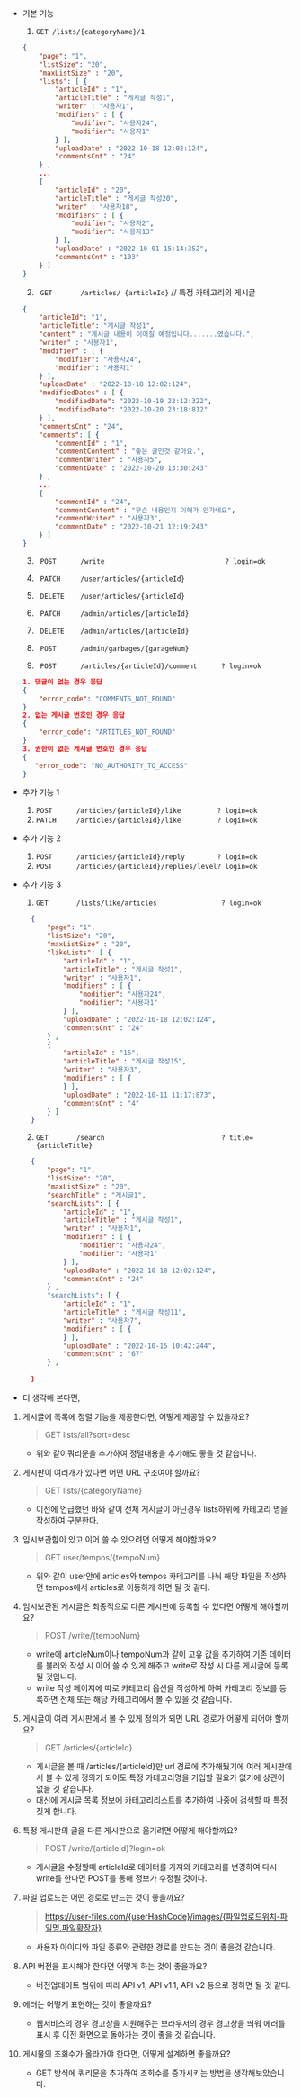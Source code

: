 
*  기본 기능
    1. `GET /lists/{categoryName}/1`

    ```json
    {
        "page": "1",
        "listSize": "20", 
        "maxListSize" : "20",
        "lists": [ {
            "articleId" : "1",
            "articleTitle" : "게시글 작성1",
            "writer" : "사용자1",
            "modifiers" : [ {
                "modifier": "사용자24",
                "modifier": "사용자1"
            } ],
            "uploadDate" : "2022-10-18 12:02:124",
            "commentsCnt" : "24"
        } ,
        ...
        {
            "articleId" : "20",
            "articleTitle" : "게시글 작성20",
            "writer" : "사용자18",
            "modifiers" : [ {
                "modifier": "사용자2",
                "modifier": "사용자13"
            } ],
            "uploadDate" : "2022-10-01 15:14:352",
            "commentsCnt" : "103"
        } ]
    }
    ```

    2. ` GET       /articles/ {articleId}`         // 특정 카테고리의 게시글
    ```json
    {
        "articleId": "1",
        "articleTitle": "게시글 작성1", 
        "content" : "게시글 내용이 이어질 예정입니다.......였습니다.",
        "writer" : "사용자1",
        "modifier" : [ {
            "modifier": "사용자24",
            "modifier": "사용자1"
        } ],
        "uploadDate" : "2022-10-18 12:02:124",
        "modifiedDates" : [ {
            "modifiedDate": "2022-10-19 22:12:322",
            "modifiedDate": "2022-10-20 23:18:812"
        } ],
        "commentsCnt" : "24",
        "comments": [ {
            "commentId" : "1",
            "commentContent" : "좋은 글인것 같아요.",
            "commentWriter" : "사용자5",
            "commentDate" : "2022-10-20 13:30:243"
        } ,
        ...
        {
            "commentId" : "24",
            "commentContent" : "무슨 내용인지 이해가 안가네요",
            "commentWriter" : "사용자3",
            "commentDate" : "2022-10-21 12:19:243"
        } ]
    }
    ```
        
    3. ` POST      /write                              ? login=ok`

    4. ` PATCH     /user/articles/{articleId}`

    5. ` DELETE    /user/articles/{articleId}`            

    6. ` PATCH     /admin/articles/{articleId}`       

    7. ` DELETE    /admin/articles/{articleId}`      

    8. ` POST      /admin/garbages/{garageNum}`                

    9. ` POST      /articles/{articleId}/comment      ? login=ok`

    ```json
    1. 댓글이 없는 경우 응답
    {
        "error_code": "COMMENTS_NOT_FOUND"
    }
    2. 없는 게시글 번호인 경우 응답
    {
        "error_code": "ARTITLES_NOT_FOUND"
    }
    3. 권한이 없는 게시글 번호인 경우 응답
    {
       "error_code": "NO_AUTHORITY_TO_ACCESS"
    }
    ```

* 추가 기능 1
  1. `POST      /articles/{articleId}/like         ? login=ok`
  2. `PATCH     /articles/{articleId}/like         ? login=ok`

* 추가 기능 2
  1. `POST      /articles/{articleId}/reply        ? login=ok`
  2. `POST      /articles/{articleId}/replies/level? login=ok`

* 추가 기능 3
  1. `GET       /lists/like/articles                ? login=ok`
  ```json
    {
        "page": "1",
        "listSize": "20", 
        "maxListSize" : "20",
        "likeLists": [ {
            "articleId" : "1",
            "articleTitle" : "게시글 작성1",
            "writer" : "사용자1",
            "modifiers" : [ {
                "modifier": "사용자24",
                "modifier": "사용자1"
            } ],
            "uploadDate" : "2022-10-18 12:02:124",
            "commentsCnt" : "24"
        } ,
        {
            "articleId" : "15",
            "articleTitle" : "게시글 작성15",
            "writer" : "사용자3",
            "modifiers" : [ {
            } ],
            "uploadDate" : "2022-10-11 11:17:873",
            "commentsCnt" : "4"
        } ]
    }
    ```

  2. `GET       /search                             ? title={articleTitle}`
  ```json
    {
        "page": "1",
        "listSize": "20", 
        "maxListSize" : "20",
        "searchTitle" : "게시글1",
        "searchLists": [ {
            "articleId" : "1",
            "articleTitle" : "게시글 작성1",
            "writer" : "사용자1",
            "modifiers" : [ {
                "modifier": "사용자24",
                "modifier": "사용자1"
            } ],
            "uploadDate" : "2022-10-18 12:02:124",
            "commentsCnt" : "24"
        } ,
        "searchLists": [ {
            "articleId" : "1",
            "articleTitle" : "게시글 작성11",
            "writer" : "사용자7",
            "modifiers" : [ {
            } ],
            "uploadDate" : "2022-10-15 10:42:244",
            "commentsCnt" : "67"
        } ,
        
    }
    ```

-  더 생각해 본다면, 
1. 게시글에 목록에 정렬 기능을 제공한다면, 어떻게 제공할 수 있을까요?
    > GET lists/all?sort=desc
    
   -  위와 같이쿼리문을 추가하여 정렬내용을 추가해도 좋을 것 같습니다.

2.  게시판이 여러개가 있다면 어떤 URL 구조여야 할까요?
    > GET lists/{categoryName}
    
    - 이전에 언급했던 바와 같이 전체 게시글이 아닌경우 lists하위에 카테고리 명을 작성하여 구분한다.

3.  임시보관함이 있고 이어 쓸 수 있으려면 어떻게 해야할까요? 
    > GET user/tempos/{tempoNum}

    - 위와 같이 user안에 articles와 tempos 카테고리를 나눠 해당 파일을 작성하면 tempos에서 articles로 이동하게 하면 될 것 같다.

4.  임시보관된 게시글은 최종적으로 다른 게시판에 등록할 수 있다면 어떻게 해야할까요?
    > POST /write/{tempoNum}

    - write에 articleNum이나 tempoNum과 같이 고유 값을 추가하여 기존 데이터를 불러와 작성 시 이어 쓸 수 있게 해주고 write로 작성 시 다른 게시글에 등록될 것입니다. 
    - write 작성 페이지에 따로 카테고리 옵션을 작성하게 하여 카테고리 정보를 등록하면 전체 또는 해당 카테고리에서 볼 수 있을 것 같습니다.  

5.  게시글이 여러 게시판에서 볼 수 있게 정의가 되면 URL 경로가 어떻게 되어야 할까요?
    > GET /articles/{articleId}

    - 게시글을 볼 때 /articles/{articleId}만 url 경로에 추가해뒀기에 여러 게시판에서 볼 수 있게 정의가 되어도 특정 카테고리명을 기입할 필요가 없기에 상관이 없을 것 같습니다.
    - 대신에 게시글 목록 정보에 카테고리리스트를 추가하여 나중에 검색할 때 특정짓게 합니다.

6.  특정 게시판의 글을 다른 게시판으로 옮기려면 어떻게 해야할까요?
    > POST /write/{articleId}?login=ok

    - 게시글을 수정할때 articleId로 데이터를 가져와 카테고리를 변경하여 다시 write를 한다면 POST를 통해 정보가 수정될 것이다.

7.  파일 업로드는 어떤 경로로 만드는 것이 좋을까요?
    > https://user-files.com/{userHashCode}/images/{파일업로드위치-파일명.파일확장자}
    
    - 사용자 아이디와 파일 종류와 관련한 경로를 만드는 것이 좋을것 같습니다.
    

8.  API 버전을 표시해야 한다면 어떻게 하는 것이 좋을까요? 

    - 버전업데이트 범위에 따라 API v1, API v1.1, API v2 등으로 정하면 될 것 같다.

9.  에러는 어떻게 표현하는 것이 좋을까요?

    - 웹서비스의 경우 경고창을 지원해주는 브라우저의 경우 경고창을 띄워 에러를 표시 후 이전 화면으로 돌아가는 것이 좋을 것 같습니다.

10. 게시물의 조회수가 올라가야 한다면, 어떻게 설계하면 좋을까요?

    - GET 방식에 쿼리문을 추가하여 조회수를 증가시키는 방법을 생각해보았습니다.

    